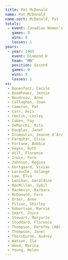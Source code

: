 ```yaml
---
title: Pat McDonald
name: Pat McDonald
name-sort: McDonald, Pat
totals:
 - event: Canadian Women's
   games: 9
   wins: 8
   losses: 1
years:
 - year: 1965
   event: Diamond D
   team: "MB"
   position: Second
   games: 9
   wins: 8
   losses: 1
vs:
 - Bonenfant, Cecile
 - Boomhower, Jennie
 - Boudreau, Anne
 - Callaghan, Joan
 - Cameron, Pat
 - Carr, Avis
 - Cmolik, Lesley
 - Coben, Fay
 - DeMarchi, Rita
 - Douglas, Janet
 - Drumoulin, Jeanne d'Arc
 - Farquhar, Elsie
 - Fortune, Bobbie
 - Hayes, Ruth
 - Hill, Florence
 - Irwin, Fern
 - Johnson, Regina
 - Kortgaard, Vivian
 - Larouche, Solange
 - Law, Elva
 - Lenihan, Geraldine
 - MacMillan, Sybil
 - MacNevin, Barbara
 - McDonald, Fern
 - Orser, Anne
 - Pilson, Shirley
 - Robertson, Marnie
 - Smart, Joyce
 - Stewart, Marjorie
 - Stoddard, Florence
 - Thompson, Dorothy (AB)
 - Thompson, Janet
 - Thornburne, Audrey
 - Watson, Ila
 - Wood, Marina
 - Young, Helen
---
```

